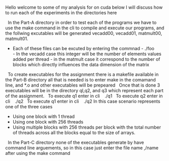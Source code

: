 Hello welcome to some of my analysis for on cuda below I will discuss how to run each of the experiments in the directories here

&nbsp; In the Part-A directory in order to test each of the programs we have to use the make command in the cli to compile and execute our programs, and the follwing excutables will be generated  vecadd00, vecadd01, matmult00, matmult01.
- Each of these files can be excuted by entering the commnad 
        - ./foo <integer>   
        - In the vecadd case this integer will be the number of elements values added per thread
        - in the matmult case it correspond to the number of blocks which directly influences the data dimension of the matrix 
    
&nbsp; To create executables for the assignment there is a makefile available in the Part-B directory
all that is needed is to enter make in the comamand line, and *.o and other executables will be prepeared
&nbsp; Once that is done 3 executables will be in the directory ql,q2, and q3 which represent each part of the assignment. 
&nbsp; To execute q1 enter in cli
    &nbsp;&nbsp; ./q1 <k-value>
&nbsp; To execute q2 enter in cli
    &nbsp;&nbsp; ./q2 <scenario> <k-value>
&nbsp; To execute q1 enter in cli
    &nbsp;&nbsp; ./q2 <scenario> <k-value>
In this case scenario represents one of the three cases 
-  Using one block with 1 thread
- Using one block with 256 threads
- Using multiple blocks with 256 threads per block with the total number of threads
 across all the blocks equal to the size of arrays.

&nbsp; In the Part-C directory none of the executables generate by have command line arguements, so in this case just enter the file name ,/name after using the make command 